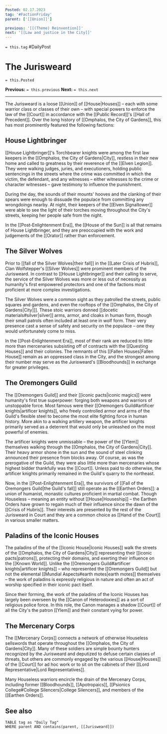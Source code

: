 ```yaml
---
Posted: 02.17.2023
tag: '#FactionFriday'
parent: ['[[Union]]']

previous: '[[(Theme) Reinvention]]'
next: '[[Law and justice in the City]]'
---
```

`= this.tag` #DailyPost
# The Jurisweard
`= this.Posted`

**Previous:** `= this.previous`
**Next:** `= this.next`

---

The Jurisweard is a loose [[Union]] of [[House|Houses]] – each with some warrior class or classes of their own – with special powers to enforce the law of the [[Court]] in accordance with the [[Public Record]]'s [[Hall of Precedent]]. Over the long history of [[Omphalos, the City of Gardens]], this has most prominently featured the following factions:

## House Lightbringer

[[House Lightbringer]]'s Torchbearer knights were among the first law keepers in the [[Omphalos, the City of Gardens|City]], restless in their new home and called to greatness by their reverence of the [[Elven Legion]]. They were walking judges, juries, and executioners, holding public sentencings in the streets where the crime was committed in which the victim, the defendant, and any witnesses – either witnesses to the crime or character witnesses – gave testimony to influence the punishment.

During the day, the sounds of their mounts' hooves and the clanking of their spears were enough to dissuade the populace from committing any wrongdoings nearby. At night, their keepers of the [[Elven Signaltower]] were able to see the light of their torches moving throughout the City's streets, keeping her people safe from the night.

In the [[Post-Enlightenment Era]], the [[House of the Sun]] is all that remains of House Lightbringer, and they are preoccupied with the work and judgements of the [[Orator]] rather than enforcement.

## The Silver Wolves

Prior to [[fall of the Silver Wolves|their fall]] in the [[Later Crisis of Hubris]], Clan Wolfstepper's [[Silver Wolves]] were prominent members of the Jurisweard. In contrast to [[House Lightbringer]] and their calling to serve, the service of the Silver Wolves was more or less out of necessity as humanity's first empowered protectors and one of the factions most proficient at more complex investigations.

The Silver Wolves were a common sight as they patrolled the streets, public squares and gardens, and even the rooftops of the [[Omphalos, the City of Gardens|City]]]. These stoic warriors donned [[docetic materials#silver|silver]] arms, armor, and cloaks in human form, though their small patrols often included at least one in wolf form. Their very presence cast a sense of safety and security on the populace – one they would unfortunately come to miss.

In the [[Post-Enlightenment Era]], most of their rank are reduced to little more than mercenaries subsisting off of contracts with the [[Questing Houses]] and their colonies. The remnants of this [[Fallen Houses|Fallen House]] remain as an oppressed class in the City, and the strongest among their number may serve as the Jurisweard's [[Bloodhounds]] in exchange for greater privileges.

## The Oremongers Guild

The [[Oremongers Guild]] and their [[iconic pacts|iconic magics]] were humanity's first true superpower: forging both weapons and warriors of unstoppable force. Most famous were their [[Oremongers Guild#artificer knights|artificer knights]], who freely controlled armor and arms of the Guild's flexible steel to become the most elite fighting force in human history. More akin to a walking artillery weapon, the artificer knights primarily served as a deterrent that would only be unleashed on the most powerful of enemies.

The artificer knights were unmissable – the power of the [[Ylem]] themselves walking through the [[Omphalos, the City of Gardens|City]]. Their heavy armor shone in the sun and the sound of steel clinking announced their presence from blocks away. Of course, as was the prerogative of the Guild, they were also little more than mercenaries whose highest bidder thankfully was the [[Court]]. Unless paid to do otherwise, the artificer knights primarily remained in the Guild's quarry to the northeast.

Now, in the [[Post-Enlightenment Era]], the survivors of [[Fall of the Oremongers Guild|the Guild's fall]] still operate as the [[Earthen Orders]]: a union of humanist, monastic cultures proficient in martial combat. Though Houseless – meaning an entity without [[House|Houseship]] – the Earthen Orders have grown to regain much of their influence since the dawn of the [[Crisis of Hubris]]. Their interests are presented by the rest of the Jurisweard in Court and they are a common choice as [[Hand of the Court]] in various smaller matters.

## Paladins of the Iconic Houses

The paladins of the of the [[Iconic House|Iconic Houses]] walk the streets of the [[Omphalos, the City of Gardens|City]] representing their [[iconic pacts|patrons]], protecting their domains, and exerting their influence on the [[Known World]]. Unlike the [[Oremongers Guild#artificer knights|artificer knights]] – who represented the [[Oremongers Guild]] but not the elemental [[Mundial Aspects#earth motes|earth motes]] themselves – the work of paladins is expressly religious in nature and often an act of worship specified in their iconic pact itself.

Since their forming, the work of the paladins of the Iconic Houses has largely been overseen by the [[Canon of Heterodoxies]] as a sort of religious police force. In this role, the Canon manages a shadow [[Court]] of all the City's the patron [[Ylem]] and their constant vying for power.

## The Mercenary Corps

The [[Mercenary Corps]] connects a network of otherwise Houseless sellswords that operate throughout the [[Omphalos, the City of Gardens|City]]. Many of these soldiers are simple bounty hunters recognized by the Jurisweard and deputized to defuse certain classes of threats, but others are commonly engaged by the various [[House|Houses]] of the [[Court]] for ad hoc work or to sit on the cabinets of their [[Lord Representative|Lord Representatives]].

Many Houseless warriors encircle the drain of the Mercenary Corps, including former [[Bloodhounds]], [[Apotropaics]], [[Psionics College#College Silencers|College Silencers]], and members of the [[Earthen Orders]].

## See also
```dataview
TABLE tag as "Daily Tag"
WHERE parent AND contains(parent, [[Jurisweard]])
```
